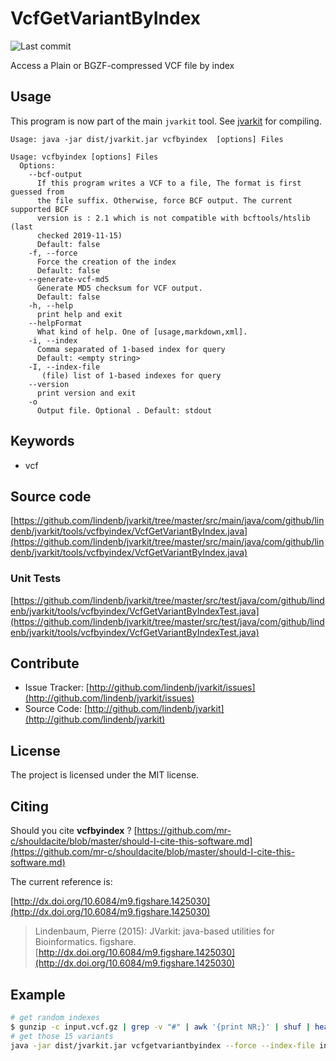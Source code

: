 # VcfGetVariantByIndex

![Last commit](https://img.shields.io/github/last-commit/lindenb/jvarkit.png)

Access a Plain or BGZF-compressed VCF file by index


## Usage


This program is now part of the main `jvarkit` tool. See [jvarkit](JvarkitCentral.md) for compiling.


```
Usage: java -jar dist/jvarkit.jar vcfbyindex  [options] Files

Usage: vcfbyindex [options] Files
  Options:
    --bcf-output
      If this program writes a VCF to a file, The format is first guessed from 
      the file suffix. Otherwise, force BCF output. The current supported BCF 
      version is : 2.1 which is not compatible with bcftools/htslib (last 
      checked 2019-11-15)
      Default: false
    -f, --force
      Force the creation of the index
      Default: false
    --generate-vcf-md5
      Generate MD5 checksum for VCF output.
      Default: false
    -h, --help
      print help and exit
    --helpFormat
      What kind of help. One of [usage,markdown,xml].
    -i, --index
      Comma separated of 1-based index for query
      Default: <empty string>
    -I, --index-file
       (file) list of 1-based indexes for query
    --version
      print version and exit
    -o
      Output file. Optional . Default: stdout

```


## Keywords

 * vcf


## Source code 

[https://github.com/lindenb/jvarkit/tree/master/src/main/java/com/github/lindenb/jvarkit/tools/vcfbyindex/VcfGetVariantByIndex.java](https://github.com/lindenb/jvarkit/tree/master/src/main/java/com/github/lindenb/jvarkit/tools/vcfbyindex/VcfGetVariantByIndex.java)

### Unit Tests

[https://github.com/lindenb/jvarkit/tree/master/src/test/java/com/github/lindenb/jvarkit/tools/vcfbyindex/VcfGetVariantByIndexTest.java](https://github.com/lindenb/jvarkit/tree/master/src/test/java/com/github/lindenb/jvarkit/tools/vcfbyindex/VcfGetVariantByIndexTest.java)


## Contribute

- Issue Tracker: [http://github.com/lindenb/jvarkit/issues](http://github.com/lindenb/jvarkit/issues)
- Source Code: [http://github.com/lindenb/jvarkit](http://github.com/lindenb/jvarkit)

## License

The project is licensed under the MIT license.

## Citing

Should you cite **vcfbyindex** ? [https://github.com/mr-c/shouldacite/blob/master/should-I-cite-this-software.md](https://github.com/mr-c/shouldacite/blob/master/should-I-cite-this-software.md)

The current reference is:

[http://dx.doi.org/10.6084/m9.figshare.1425030](http://dx.doi.org/10.6084/m9.figshare.1425030)

> Lindenbaum, Pierre (2015): JVarkit: java-based utilities for Bioinformatics. figshare.
> [http://dx.doi.org/10.6084/m9.figshare.1425030](http://dx.doi.org/10.6084/m9.figshare.1425030)


## Example

```bash
# get random indexes
$ gunzip -c input.vcf.gz | grep -v "#" | awk '{print NR;}' | shuf | head -n 15 > index.list
# get those 15 variants
java -jar dist/jvarkit.jar vcfgetvariantbyindex --force --index-file index.list input.vcf.gz > output.vcf

```


